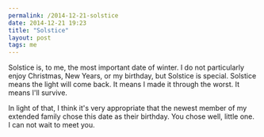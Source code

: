 ```yaml
---
permalink: /2014-12-21-solstice
date: 2014-12-21 19:23
title: "Solstice"
layout: post
tags: me
---
```


Solstice is, to me, the most important date of winter. I do not particularly enjoy Christmas, New Years, or my birthday, but Solstice is special. Solstice means the light will come back. It means I made it through the worst. It means I'll survive.

In light of that, I think it's very appropriate that the newest member of my extended family chose this date as their birthday. You chose well, little one. I can not wait to meet you.
